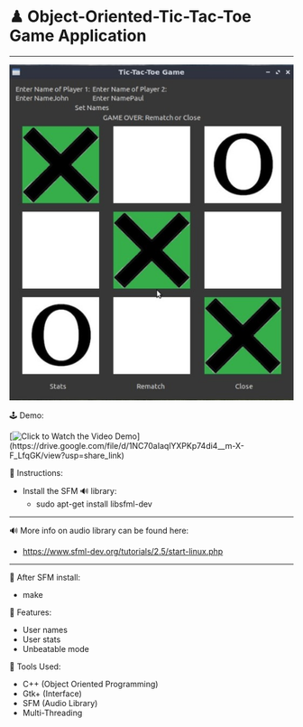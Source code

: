 # ♟ Object-Oriented-Tic-Tac-Toe Game Application
-----------------------------
![Game](https://github.com/jpdsnz/Object-Oriented-Tic-Tac-Toe/blob/3a3d3da60b74e3d8b14ec9be5e14d30b447a01ce/ttt.jpg?raw=true)

🕹 Demo:

[![Click to Watch the Video Demo]([https://i.imgur.com/vKb2F1B.png](https://raw.githubusercontent.com/jpdsnz/jpdsnz/main/youtube-blank.jpg))](https://drive.google.com/file/d/1NC70aIaqlYXPKp74di4__m-X-F_LfqGK/view?usp=share_link)


📕 Instructions: 
  - Install the SFM 🔊 library:
    - sudo apt-get install libsfml-dev
---------------------------------------------
🔊 More info on audio library can be found here:
  - https://www.sfml-dev.org/tutorials/2.5/start-linux.php
---------------------------------------------
📕 After SFM install:
  - make
  
🎲 Features: 
  - User names
  - User stats
  - Unbeatable mode
  
🔧 Tools Used:
  - C++ (Object Oriented Programming)
  - Gtk+ (Interface)
  - SFM (Audio Library)
  - Multi-Threading
